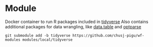 # Module

Docker container to run R packages included in [tidyverse](https://www.tidyverse.org/)
Also contains additional packages for data wrangling, like [data.table](https://www.rdocumentation.org/packages/data.table/versions/1.17.0) and [optparse](https://cran.r-project.org/web/packages/optparse/readme/README.html)

```
git submodule add -b tidyverse https://github.com/chusj-pigu/wf-modules modules/local/tidyverse
```
